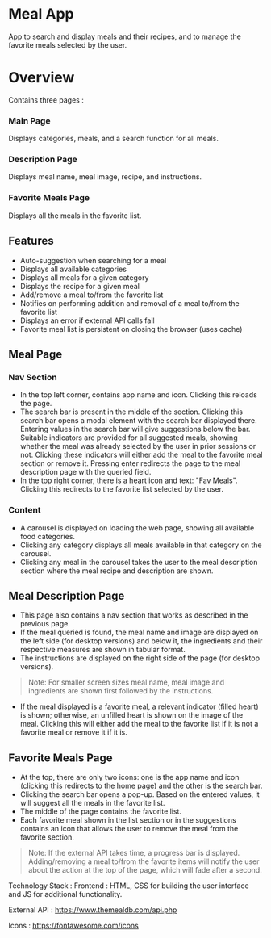 
# Meal App
App to search and display meals and their recipes, and to manage the favorite meals selected by the user.

# Overview 
Contains three pages : 
### Main Page
Displays categories, meals, and a search function for all meals.
### Description Page
Displays meal name, meal image, recipe, and instructions. 
### Favorite Meals Page
Displays all the meals in the favorite list.   

## Features 
- Auto-suggestion when searching for a meal
- Displays all available categories
- Displays all meals for a given category
- Displays the recipe for a given meal
- Add/remove a meal to/from the favorite list
- Notifies on performing addition and removal of a meal to/from the favorite list
- Displays an error if external API calls fail
- Favorite meal list is persistent on closing the browser (uses cache)

## Meal Page
### Nav Section 
- In the top left corner, contains app name and icon. Clicking this reloads the page.
- The search bar is present in the middle of the section. Clicking this search bar opens a modal element with the search bar displayed there. Entering values in the search bar will give suggestions below the bar. Suitable indicators are provided for all suggested meals, showing whether the meal was already selected by the user in prior sessions or not. Clicking these indicators will either add the meal to the favorite meal section or remove it. Pressing enter redirects the page to the meal description page with the queried field.
- In the top right corner, there is a heart icon and text: "Fav Meals". Clicking this redirects to the favorite list selected by the user.
### Content
- A carousel is displayed on loading the web page, showing all available food categories.
- Clicking any category displays all meals available in that category on the carousel.
- Clicking any meal in the carousel takes the user to the meal description section where the meal recipe and description are shown. 

## Meal Description Page 
- This page also contains a nav section that works as described in the previous page.
- If the meal queried is found, the meal name and image are displayed on the left side (for desktop versions) and below it, the ingredients and their respective measures are shown in tabular format.
- The instructions are displayed on the right side of the page (for desktop versions).
> Note: For smaller screen sizes meal name, meal image and ingredients are shown first followed by the instructions. 
- If the meal displayed is a favorite meal, a relevant indicator (filled heart) is shown; otherwise, an unfilled heart is shown on the image of the meal. Clicking this will either add the meal to the favorite list if it is not a favorite meal or remove it if it is.

## Favorite Meals Page
- At the top, there are only two icons: one is the app name and icon (clicking this redirects to the home page) and the other is the search bar.
- Clicking the search bar opens a pop-up. Based on the entered values, it will suggest all the meals in the favorite list.
- The middle of the page contains the favorite list.
- Each favorite meal shown in the list section or in the suggestions contains an icon that allows the user to remove the meal from the favorite section. 

> Note:  If the external API takes time, a progress bar is displayed. Adding/removing a meal to/from the favorite items will notify the user about the action at the top of the page, which will fade after a second.

Technology Stack : 
Frontend : HTML, CSS for building the user interface and JS for additional functionality.


External API : 
https://www.themealdb.com/api.php

Icons : 
https://fontawesome.com/icons
 
